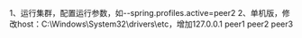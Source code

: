 
1、运行集群，配置运行参数，如--spring.profiles.active=peer2
2、单机版，修改host：C:\Windows\System32\drivers\etc，增加127.0.0.1 peer1 peer2 peer3